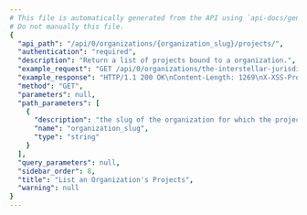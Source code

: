 ```yaml
---
# This file is automatically generated from the API using `api-docs/generate.py`
# Do not manually this file.
{
  "api_path": "/api/0/organizations/{organization_slug}/projects/", 
  "authentication": "required", 
  "description": "Return a list of projects bound to a organization.", 
  "example_request": "GET /api/0/organizations/the-interstellar-jurisdiction/projects/ HTTP/1.1\nHost: sentry.io\nAuthorization: Bearer <token>", 
  "example_response": "HTTP/1.1 200 OK\nContent-Length: 1269\nX-XSS-Protection: 1; mode=block\nX-Content-Type-Options: nosniff\nContent-Language: en\nVary: Accept-Language, Cookie\nLink: <https://sentry.io/api/0/organizations/the-interstellar-jurisdiction/projects/?&cursor=100:-1:1>; rel=\"previous\"; results=\"false\"; cursor=\"100:-1:1\", <https://sentry.io/api/0/organizations/the-interstellar-jurisdiction/projects/?&cursor=100:1:0>; rel=\"next\"; results=\"false\"; cursor=\"100:1:0\"\nAllow: GET, HEAD, OPTIONS\nX-Frame-Options: deny\nContent-Type: application/json\n\n[\n  {\n    \"dateCreated\": \"2018-11-06T21:19:58.536Z\", \n    \"firstEvent\": null, \n    \"hasAccess\": true, \n    \"id\": \"3\", \n    \"isBookmarked\": false, \n    \"isMember\": true, \n    \"latestDeploys\": null, \n    \"name\": \"Prime Mover\", \n    \"platform\": null, \n    \"platforms\": [], \n    \"slug\": \"prime-mover\", \n    \"team\": {\n      \"id\": \"2\", \n      \"name\": \"Powerful Abolitionist\", \n      \"slug\": \"powerful-abolitionist\"\n    }, \n    \"teams\": [\n      {\n        \"id\": \"2\", \n        \"name\": \"Powerful Abolitionist\", \n        \"slug\": \"powerful-abolitionist\"\n      }\n    ]\n  }, \n  {\n    \"dateCreated\": \"2018-11-06T21:19:55.121Z\", \n    \"firstEvent\": null, \n    \"hasAccess\": true, \n    \"id\": \"2\", \n    \"isBookmarked\": false, \n    \"isMember\": true, \n    \"latestDeploys\": null, \n    \"name\": \"Pump Station\", \n    \"platform\": null, \n    \"platforms\": [], \n    \"slug\": \"pump-station\", \n    \"team\": {\n      \"id\": \"2\", \n      \"name\": \"Powerful Abolitionist\", \n      \"slug\": \"powerful-abolitionist\"\n    }, \n    \"teams\": [\n      {\n        \"id\": \"2\", \n        \"name\": \"Powerful Abolitionist\", \n        \"slug\": \"powerful-abolitionist\"\n      }\n    ]\n  }, \n  {\n    \"dateCreated\": \"2018-11-06T21:20:08.064Z\", \n    \"firstEvent\": null, \n    \"hasAccess\": true, \n    \"id\": \"4\", \n    \"isBookmarked\": false, \n    \"isMember\": true, \n    \"latestDeploys\": null, \n    \"name\": \"The Spoiled Yoghurt\", \n    \"platform\": null, \n    \"platforms\": [], \n    \"slug\": \"the-spoiled-yoghurt\", \n    \"team\": {\n      \"id\": \"2\", \n      \"name\": \"Powerful Abolitionist\", \n      \"slug\": \"powerful-abolitionist\"\n    }, \n    \"teams\": [\n      {\n        \"id\": \"2\", \n        \"name\": \"Powerful Abolitionist\", \n        \"slug\": \"powerful-abolitionist\"\n      }\n    ]\n  }\n]", 
  "method": "GET", 
  "parameters": null, 
  "path_parameters": [
    {
      "description": "the slug of the organization for which the projects should be listed.", 
      "name": "organization_slug", 
      "type": "string"
    }
  ], 
  "query_parameters": null, 
  "sidebar_order": 8, 
  "title": "List an Organization's Projects", 
  "warning": null
}
---
```

